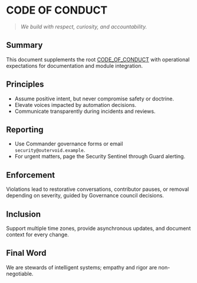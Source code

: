 # CODE OF CONDUCT

> *We build with respect, curiosity, and accountability.*

## Summary
This document supplements the root [CODE_OF_CONDUCT](../CODE_OF_CONDUCT.md) with operational expectations for documentation and module integration.

## Principles
- Assume positive intent, but never compromise safety or doctrine.
- Elevate voices impacted by automation decisions.
- Communicate transparently during incidents and reviews.

## Reporting
- Use Commander governance forms or email `security@outervoid.example`.
- For urgent matters, page the Security Sentinel through Guard alerting.

## Enforcement
Violations lead to restorative conversations, contributor pauses, or removal depending on severity, guided by Governance council decisions.

## Inclusion
Support multiple time zones, provide asynchronous updates, and document context for every change.

## Final Word
We are stewards of intelligent systems; empathy and rigor are non-negotiable.
